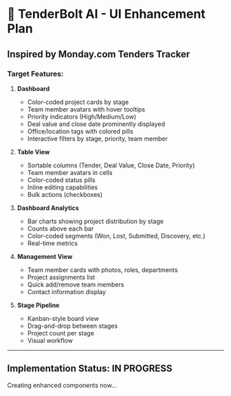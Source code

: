 # 🎨 TenderBolt AI - UI Enhancement Plan

## Inspired by Monday.com Tenders Tracker

### **Target Features:**

1. **Dashboard**
   - Color-coded project cards by stage
   - Team member avatars with hover tooltips
   - Priority indicators (High/Medium/Low)
   - Deal value and close date prominently displayed
   - Office/location tags with colored pills
   - Interactive filters by stage, priority, team member

2. **Table View**
   - Sortable columns (Tender, Deal Value, Close Date, Priority)
   - Team member avatars in cells
   - Color-coded status pills
   - Inline editing capabilities
   - Bulk actions (checkboxes)

3. **Dashboard Analytics**
   - Bar charts showing project distribution by stage
   - Counts above each bar
   - Color-coded segments (Won, Lost, Submitted, Discovery, etc.)
   - Real-time metrics

4. **Management View**
   - Team member cards with photos, roles, departments
   - Project assignments list
   - Quick add/remove team members
   - Contact information display

5. **Stage Pipeline**
   - Kanban-style board view
   - Drag-and-drop between stages
   - Project count per stage
   - Visual workflow

---

## Implementation Status: IN PROGRESS

Creating enhanced components now...

